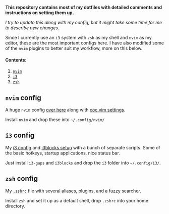 **This repository contains most of my dotfiles with detailed comments and instructions on setting them up.**

*I try to update this along with my config, but it might take some time for me to describe new changes.*

Since I currently use an `i3` system with `zsh` as my shell and `nvim` as my editor, these are the most important configs here.
I have also modified some of the `nvim` plugins to better suit my workflow, more on this below.

#### Contents:
1. [`nvim`](#nvim-config)
1. [`i3`](#i3-config)
1. [`zsh`](#zsh-config)

## `nvim` config

A huge `nvim` config [over here](nvim/init.vim) along with [coc.vim settings]().

Install `nvim` and drop these into `~/.config/nvim/`

## `i3` config

My [i3 config](i3/config) and [i3blocks setup](i3/i3blocks.conf) with a bunch 
of separate scripts. Some of the basic hotkeys, startup applications, nice
status bar.

Just install `i3-gaps` and `i3blocks` and drop the `i3` folder into `~/.config/i3/`.

## `zsh` config

My [`.zshrc`](zsh/.zshrc) file with several aliases, plugins, and a fuzzy searcher.

Install `zsh` and set it up as a default shell, drop `.zshrc` into your home directory.
